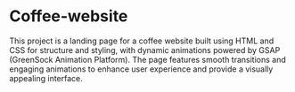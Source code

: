 # Coffee-website
This project is a landing page for a coffee website built using HTML and CSS for structure and styling, with dynamic animations powered by GSAP (GreenSock Animation Platform). The page features smooth transitions and engaging animations to enhance user experience and provide a visually appealing interface.
